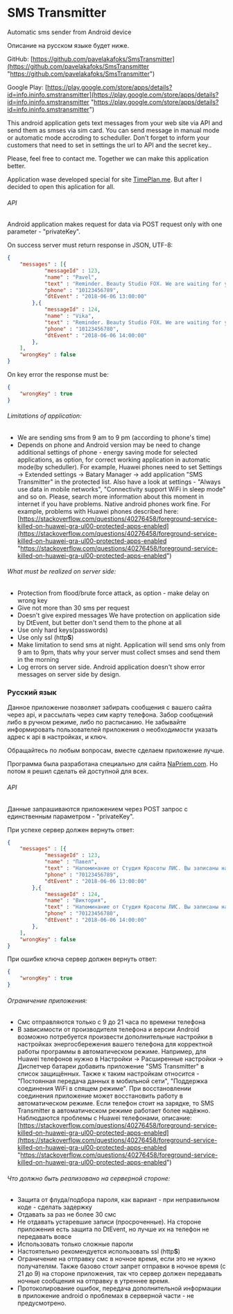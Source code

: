 # SMS Transmitter
Automatic sms sender from Android device

Описание на русском языке будет ниже.

GitHub: [https://github.com/pavelakafoks/SmsTransmitter](https://github.com/pavelakafoks/SmsTransmitter "https://github.com/pavelakafoks/SmsTransmitter")

Google Play: [https://play.google.com/store/apps/details?id=info.ininfo.smstransmitter](https://play.google.com/store/apps/details?id=info.ininfo.smstransmitter "https://play.google.com/store/apps/details?id=info.ininfo.smstransmitter")

This android application gets text messages from your web site via API and send them as smses via sim card. You can send message in manual mode or automatic mode accroding to scheduller. Don't forget to inform your customers that need to set in settings the url to API and the secret key..

Please, feel free to contact me. Together we can make this application better.

Application wase developed special for site [TimePlan.me](https://timeplan.me "TimePlan.me"). But after I decided to open this aplication for all.

###### API
Android application makes request for data via POST request only with one parameter - "privateKey".

On success server must return response in JSON, UTF-8:
```json
{
	"messages" : [{
			"messageId" : 123,
			"name" : "Pavel",
			"text" : "Reminder. Beauty Studio FOX. We are waiting for you tomorow, 06/06/18 at 1:00 pm",
			"phone" : "10123456789",
			"dtEvent" : "2018-06-06 13:00:00"
		},{
			"messageId" : 124,
			"name" : "Vika",
			"text" : "Reminder. Beauty Studio FOX. We are waiting for you tomorow, 06/06/18 at 2:00 pm",
			"phone" : "10123456780",
			"dtEvent" : "2018-06-06 14:00:00"
		},
	],
	"wrongKey" : false
}
```
On key error the response must be:
```json
{
	"wrongKey" : true
}
```

###### Limitations of application:
- We are sending sms from 9 am to 9 pm (according to phone's time)
- Depends on phone and Android version may be need to change additional settings of phone - energy saving mode for selected applications, as option, for correct working application in automatic mode(by scheduller).  For example, Huawei phones need to set Settings -> Extended settings -> Batary Manager -> add application "SMS Transmitter" in the protected list. Also have a look at settings - "Always use data in mobile networks", "Connectivity support WiFi in sleep mode" and so on. Please, search more information about this moment in internet if you have problems. Native android phones work fine.
For example, problems with Huawei phones described here: [https://stackoverflow.com/questions/40276458/foreground-service-killed-on-huawei-gra-ul00-protected-apps-enabled](https://stackoverflow.com/questions/40276458/foreground-service-killed-on-huawei-gra-ul00-protected-apps-enabled "https://stackoverflow.com/questions/40276458/foreground-service-killed-on-huawei-gra-ul00-protected-apps-enabled")

###### What must be realized on server side:
- Protection from flood/brute force attack, as option - make delay on wrong key
- Give not more than 30 sms per request
- Doesn't give expired messages We have protection on application side by DtEvent, but better don't send them to the phone at all
- Use only hard keys(passwords)
- Use only ssl (http**S**)
- Make limitation to send sms at night. Application will send sms only from 9 am to 9pm, thats why your server must collect smses and send them in the morning
- Log errors on server side. Android application doesn't show error messages on server side by design.



### Русский язык

Данное приложение позволяет забирать сообщения с вашего сайта через api, и рассылать через сим карту телефона. Забор сообщений либо в ручном режиме, либо по расписанию. Не забывайте информировать пользователей приложения о необходимости указать адрес к api в настройках, и ключ.

Обращайтесь по любым вопросам, вместе сделаем приложение лучше.

Программа была разработана специально для сайта [NaPriem.com](https://napriem.com "NaPriem.com"). Но потом я решил сделать ей доступной для всех.

###### API
Данные запрашиваются приложением через POST запрос с единственным параметром - "privateKey".

При успехе сервер должен вернуть ответ:
```json
{
	"messages" : [{
			"messageId" : 123,
			"name" : "Павел",
			"text" : "Напоминание от Студия Красоты ЛИС. Вы записаны на завтра, 6 июня в 13:00",
			"phone" : "70123456789",
			"dtEvent" : "2018-06-06 13:00:00"
		},{
			"messageId" : 124,
			"name" : "Виктория",
			"text" : "Напоминание от Студия Красоты ЛИС. Вы записаны на завтра, 6 июня в 14:00",
			"phone" : "70123456780",
			"dtEvent" : "2018-06-06 14:00:00"
		},
	],
	"wrongKey" : false
}
```
При ошибке ключа сервер должен вернуть ответ:
```json
{
	"wrongKey" : true
}
```

###### Ограничение приложения:
- Cмс отправляются только с 9 до 21 часа по времени телефона
- В зависимости от производителя телефона и версии Android возможно потребуется произвести дополнительные настройки в настройках энергосбережения вашего телефона для корректной работы программы в автоматическом режиме.  Например, для Huawei телефонов нужно в Настройки -> Расширенные настройки -> Диспетчер батареи добавить приложение "SMS Transmitter" в список защищённых. Также к таким настройкам относится - "Постоянная передача данных в мобильной сети", "Поддержка соединения WiFi в спящем режиме". При восстановлении соединения приложение может восстановить работу в автоматическом режиме. Если телефон стоит на зарядке, то SMS Transmitter в автоматическом режиме работает более надёжно. 
Наблюдаются проблемы с Huawei телефонами, описание: [https://stackoverflow.com/questions/40276458/foreground-service-killed-on-huawei-gra-ul00-protected-apps-enabled](https://stackoverflow.com/questions/40276458/foreground-service-killed-on-huawei-gra-ul00-protected-apps-enabled "https://stackoverflow.com/questions/40276458/foreground-service-killed-on-huawei-gra-ul00-protected-apps-enabled")

###### Что должно быть реализовано на серверной стороне:
- Защита от флуда/подбора пароля, как вариант - при неправильном коде - сделать задержку
- Отдавать за раз не более 30 смс
- Не отдавать устаревшие записи (просроченные). На стороне приложения есть защита по DtEvent, но лучше их на телефон не передавать вовсе
- Использовать только сложные пароли
- Настоятельно рекомендуется использовать ssl (http**S**)
- Ограничение на отправку смс в ночное время, если это не нужно получателям. Также базово стоит запрет отправки в ночное время (с 21 до 9) на стороне приложения, так что сервер должен передавать ночные сообщения на отправку в утреннее время.
- Протоколирование ошибок, передача дополнительной информации в приложение android о проблемах в серверной части - не предусмотрено.